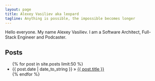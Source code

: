 ```yaml
---
layout: page
title: Alexey Vasiliev aka leopard
tagline: Anything is possible, the impossible becomes longer
---
```

Hello everyone. My name Alexey Vasiliev. I am a Software Architect, Full-Stack Engineer and Podcaster.

## Posts

<ul class="posts">
  {% for post in site.posts limit:50 %}
    <li><span>{{ post.date | date_to_string }}</span> &raquo; <a href="{{ post.url | prepend: site.baseurl }}">{{ post.title }}</a></li>
  {% endfor %}
</ul>